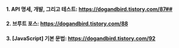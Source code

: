 #### 1. API 명세, 개발, 그리고 테스트: https://dogandbird.tistory.com/87##
#### 2. 브루트 포스: https://dogandbird.tistory.com/88
#### 3. [JavaScript] 기본 문법: https://dogandbird.tistory.com/92

